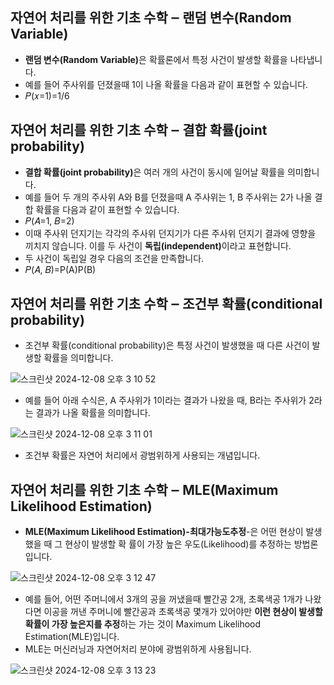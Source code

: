 ## 자연어 처리를 위한 기초 수학 ‒ 랜덤 변수(Random Variable)
- <b>랜덤 변수(Random Variable)</b>은 확률론에서 특정 사건이 발생할 확률을 나타냅니다.
- 예를 들어 주사위를 던졌을때 1이 나올 확률을 다음과 같이 표현할 수 있습니다.
- 𝑃(𝑥=1)=1/6

## 자연어 처리를 위한 기초 수학 ‒ 결합 확률(joint probability)

- <b>결합 확률(joint probability)</b>은 여러 개의 사건이 동시에 일어날 확률을 의미합니다.
- 예를 들어 두 개의 주사위 A와 B를 던졌을때 A 주사위는 1, B 주사위는 2가 나올 결합 확률을 다음과 같이 표현할 수 있습니다.
- 𝑃(𝐴=1, 𝐵=2)
- 이때 주사위 던지기는 각각의 주사위 던지기가 다른 주사위 던지기 결과에 영향을 끼치지 않습니다. 이를 두 사건이 <b>독립(independent)</b>이라고 표현합니다.
- 두 사건이 독립일 경우 다음의 조건을 만족합니다.
- 𝑃(𝐴, 𝐵)=P(A)P(B)

## 자연어 처리를 위한 기초 수학 ‒ 조건부 확률(conditional probability)

- 조건부 확률(conditional probability)은 특정 사건이 발생했을 때 다른 사건이 발생할 확률을 의미합니다.

![스크린샷 2024-12-08 오후 3 10 52](https://github.com/user-attachments/assets/199b463a-8e21-42c1-85a1-08d166837de8)

- 예를 들어 아래 수식은, A 주사위가 1이라는 결과가 나왔을 때, B라는 주사위가 2라는 결과가 나올 확률을 의미합니다.

![스크린샷 2024-12-08 오후 3 11 01](https://github.com/user-attachments/assets/67149e7e-5e22-443a-b81f-a5e0cabc9bfe)

- 조건부 확률은 자연어 처리에서 광범위하게 사용되는 개념입니다.


## 자연어 처리를 위한 기초 수학 ‒ MLE(Maximum Likelihood Estimation)

- <b>MLE(Maximum Likelihood Estimation)-최대가능도추정</b>-은 어떤 현상이 발생했을 때 그 현상이 발생할 확
률이 가장 높은 우도(Likelihood)를 추정하는 방법론입니다.

![스크린샷 2024-12-08 오후 3 12 47](https://github.com/user-attachments/assets/f8c70ceb-20a2-4b70-93ec-7f7e3c7825f7)

- 예를 들어, 어떤 주머니에서 3개의 공을 꺼냈을때 빨간공 2개, 초록색공 1개가 나왔다면 이공을 꺼낸 주머니에 빨간공과 초록색공 몇개가 있어야만 **이런 현상이 발생할 확률이 가장 높은지를 추정**하는 가는 것이 Maximum Likelihood Estimation(MLE)입니다.
- MLE는 머신러닝과 자연어처리 분야에 광범위하게 사용됩니다.

![스크린샷 2024-12-08 오후 3 13 23](https://github.com/user-attachments/assets/6f8ec427-f6c6-4f4d-896e-a55668cd3d51)

